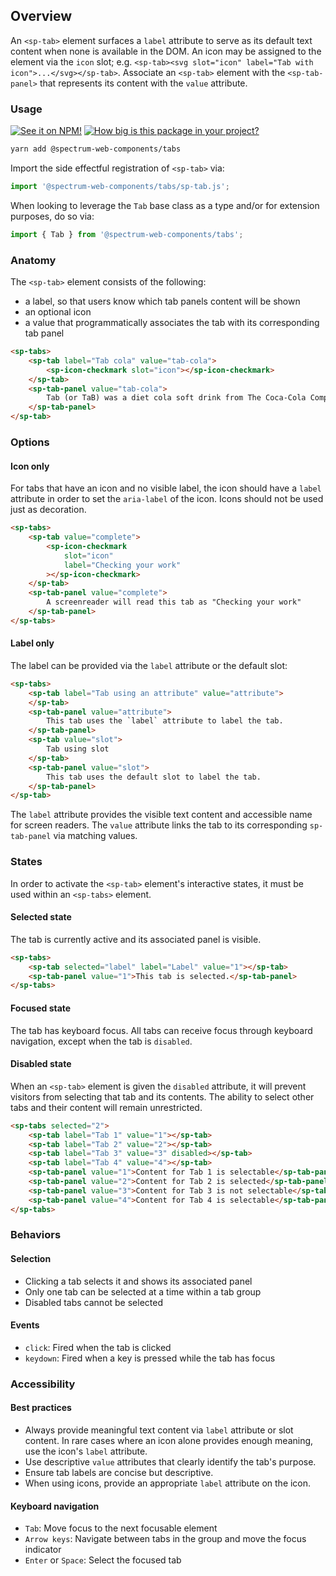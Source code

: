 ## Overview

An `<sp-tab>` element surfaces a `label` attribute to serve as its default text content when none is available in the DOM. An icon may be assigned to the element via the `icon` slot; e.g. `<sp-tab><svg slot="icon" label="Tab with icon">...</svg></sp-tab>`. Associate an `<sp-tab>` element with the `<sp-tab-panel>` that represents its content with the `value` attribute.

### Usage

[![See it on NPM!](https://img.shields.io/npm/v/@spectrum-web-components/tabs?style=for-the-badge)](https://www.npmjs.com/package/@spectrum-web-components/tabs)
[![How big is this package in your project?](https://img.shields.io/bundlephobia/minzip/@spectrum-web-components/tabs?style=for-the-badge)](https://bundlephobia.com/result?p=@spectrum-web-components/tabs)

```bash
yarn add @spectrum-web-components/tabs
```

Import the side effectful registration of `<sp-tab>` via:

```js
import '@spectrum-web-components/tabs/sp-tab.js';
```

When looking to leverage the `Tab` base class as a type and/or for extension purposes, do so via:

```js
import { Tab } from '@spectrum-web-components/tabs';
```

### Anatomy

The `<sp-tab>` element consists of the following:

- a label, so that users know which tab panels content will be shown
- an optional icon
- a value that programmatically associates the tab with its corresponding tab panel

```html
<sp-tabs>
    <sp-tab label="Tab cola" value="tab-cola">
        <sp-icon-checkmark slot="icon"></sp-icon-checkmark>
    </sp-tab>
    <sp-tab-panel value="tab-cola">
        Tab (or TaB) was a diet cola soft drink from The Coca-Cola Company, introduced in 1963. It is no longer produced.
    </sp-tab-panel>
</sp-tab>
```

### Options

#### Icon only

For tabs that have an icon and no visible label, the icon should have a `label` attribute in order to set the `aria-label` of the icon. Icons should not be used just as decoration.

```html
<sp-tabs>
    <sp-tab value="complete">
        <sp-icon-checkmark
            slot="icon"
            label="Checking your work"
        ></sp-icon-checkmark>
    </sp-tab>
    <sp-tab-panel value="complete">
        A screenreader will read this tab as "Checking your work"
    </sp-tab-panel>
</sp-tabs>
```

#### Label only

The label can be provided via the `label` attribute or the default slot:

```html
<sp-tabs>
    <sp-tab label="Tab using an attribute" value="attribute">
    </sp-tab>
    <sp-tab-panel value="attribute">
        This tab uses the `label` attribute to label the tab.
    </sp-tab-panel>
    <sp-tab value="slot">
        Tab using slot
    </sp-tab>
    <sp-tab-panel value="slot">
        This tab uses the default slot to label the tab.
    </sp-tab-panel>
</sp-tab>
```

The `label` attribute provides the visible text content and accessible name for screen readers. The `value` attribute links the tab to its corresponding `sp-tab-panel` via matching values.

### States

In order to activate the `<sp-tab>` element's interactive states, it must be used within an `<sp-tabs>` element.

#### Selected state

The tab is currently active and its associated panel is visible.

```html
<sp-tabs>
    <sp-tab selected="label" label="Label" value="1"></sp-tab>
    <sp-tab-panel value="1">This tab is selected.</sp-tab-panel>
</sp-tabs>
```

#### Focused state

The tab has keyboard focus. All tabs can receive focus through keyboard navigation, except when the tab is `disabled`.

#### Disabled state

When an `<sp-tab>` element is given the `disabled` attribute, it will prevent visitors from selecting that tab and its contents. The ability to select other tabs and their content will remain unrestricted.

```html
<sp-tabs selected="2">
    <sp-tab label="Tab 1" value="1"></sp-tab>
    <sp-tab label="Tab 2" value="2"></sp-tab>
    <sp-tab label="Tab 3" value="3" disabled></sp-tab>
    <sp-tab label="Tab 4" value="4"></sp-tab>
    <sp-tab-panel value="1">Content for Tab 1 is selectable</sp-tab-panel>
    <sp-tab-panel value="2">Content for Tab 2 is selected</sp-tab-panel>
    <sp-tab-panel value="3">Content for Tab 3 is not selectable</sp-tab-panel>
    <sp-tab-panel value="4">Content for Tab 4 is selectable</sp-tab-panel>
</sp-tabs>
```

### Behaviors

#### Selection

- Clicking a tab selects it and shows its associated panel
- Only one tab can be selected at a time within a tab group
- Disabled tabs cannot be selected

#### Events

- `click`: Fired when the tab is clicked
- `keydown`: Fired when a key is pressed while the tab has focus

### Accessibility

#### Best practices

- Always provide meaningful text content via `label` attribute or slot content. In rare cases where an icon alone provides enough meaning, use the icon's `label` attribute.
- Use descriptive `value` attributes that clearly identify the tab's purpose.
- Ensure tab labels are concise but descriptive.
- When using icons, provide an appropriate `label` attribute on the icon.

#### Keyboard navigation

- `Tab`: Move focus to the next focusable element
- `Arrow keys`: Navigate between tabs in the group and move the focus indicator
- `Enter` or `Space`: Select the focused tab
